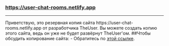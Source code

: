 ### https://user-chat-rooms.netlify.app
<hr></hr>
Приветствую, это резервная копия сайта https://user-chat-rooms.netlify.app от разработчика TheUser. Вы можете создать копию этого сайта, ведь он уже не будет развёрнут TheUser'ом.
##Чтобы обсудить копирование сайта:
- Обратитесь по <a href="https://TheUser-OFFICIAL.netlify.app">этой ссылке</a>.
